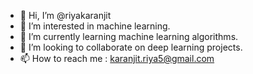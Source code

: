 - 👋 Hi, I’m @riyakaranjit
- 👀 I’m interested in machine learning.
- 🌱 I’m currently learning machine learning algorithms.
- 💞️ I’m looking to collaborate on deep learning projects.
- 📫 How to reach me : karanjit.riya5@gmail.com

<!---
riyakaranjit/riyakaranjit is a ✨ special ✨ repository because its `README.md` (this file) appears on your GitHub profile.
You can click the Preview link to take a look at your changes.
--->
